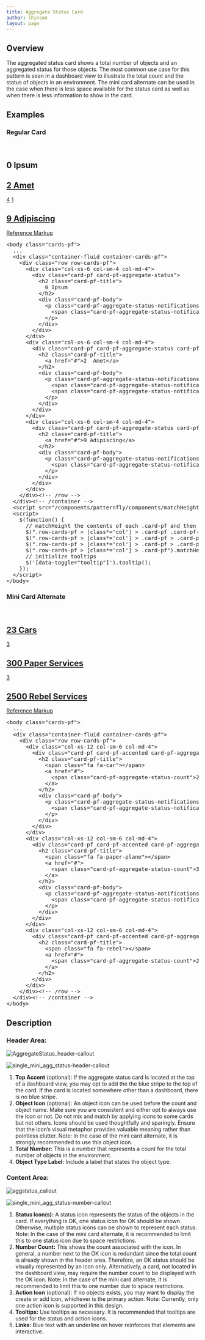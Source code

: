 ```yaml
---
title: Aggregate Status Card
author: lhinson
layout: page
---
```

<h2>Overview</h2>
<p>The aggregated status card shows a total number of objects and an aggregated status for those objects. The most common use case for this pattern is seen in a dashboard view to illustrate the total count and the status of objects in an environment. The mini card alternate can be used in the case when there is less space available for the status card as well as when there is less information to show in the card.</p>

<h2>Examples</h2>

<h3>Regular Card</h3>
<!-- don't copy this example as it's been modified to work within the context of the documentation -->
<div class="cards-pf">
  <div class="container-fluid container-cards-pf">
    <div class="row row-cards-pf" style="padding-top: 20px;">
      <!-- Important:  if you need to nest additional .row within a .row.row-cards-pf, do *not* use .row-cards-pf on the nested .row  -->
      <div class="col-xs-6 col-sm-4 col-md-4">
        <div class="card-pf card-pf-aggregate-status">
          <h2 class="card-pf-title" style="line-height: 1.1">
            0 Ipsum
          </h2>
          <div class="card-pf-body">
            <p class="card-pf-aggregate-status-notifications">
              <span class="card-pf-aggregate-status-notification tooltip-demo"><a href="#" class="add" data-toggle="tooltip" data-placement="top" title="Add Ipsum"><span class="pficon pficon-add-circle-o"></span></a></span>
            </p>
          </div>
        </div>
      </div>
      <div class="col-xs-6 col-sm-4 col-md-4">
        <div class="card-pf card-pf-aggregate-status card-pf-with-action">
          <h2 class="card-pf-title" style="line-height: 1.1">
            <a href="#">2  Amet</a>
          </h2>
          <div class="card-pf-body">
            <p class="card-pf-aggregate-status-notifications">
              <span class="card-pf-aggregate-status-notification"><a href="#"><span class="pficon pficon-error-circle-o"></span>4</a></span>
              <span class="card-pf-aggregate-status-notification"><a href="#"><span class="pficon pficon-warning-triangle-o"></span>1</a></span>
            </p>
          </div>
        </div>
      </div>
      <div class="col-xs-6 col-sm-4 col-md-4">
        <div class="card-pf card-pf-aggregate-status card-pf-with-action">
          <h2 class="card-pf-title" style="line-height: 1.1">
            <a href="#">9 Adipiscing</a>
          </h2>
          <div class="card-pf-body">
            <p class="card-pf-aggregate-status-notifications">
              <span class="card-pf-aggregate-status-notification"><span class="pficon pficon-ok"></span></span>
            </p>
          </div>
        </div>
      </div>
    </div><!-- /row -->
  </div>
</div>
<p class="reference-markup"><a class="collapse-toggle collapsed" data-toggle="collapse" aria-expanded="false" aria-controls="aggregate-status-card-markup" href="#aggregate-status-card-markup">Reference Markup</a></p>
<div class="collapse" id="aggregate-status-card-markup">
  <pre class="prettyprint">
&lt;body class="cards-pf"&gt;
  ...
  &lt;div class="container-fluid container-cards-pf"&gt;
    &lt;div class="row row-cards-pf"&gt;
      &lt;div class="col-xs-6 col-sm-4 col-md-4"&gt;
        &lt;div class="card-pf card-pf-aggregate-status"&gt;
          &lt;h2 class="card-pf-title"&gt;
            0 Ipsum
          &lt;/h2&gt;
          &lt;div class="card-pf-body"&gt;
            &lt;p class="card-pf-aggregate-status-notifications"&gt;
              &lt;span class="card-pf-aggregate-status-notification"&gt;&lt;a href="#" class="add" data-toggle="tooltip" data-placement="top" title="Add Ipsum"&gt;&lt;span class="pficon pficon-add-circle-o"&gt;&lt;/span&gt;&lt;/a&gt;&lt;/span&gt;
            &lt;/p&gt;
          &lt;/div&gt;
        &lt;/div&gt;
      &lt;/div&gt;
      &lt;div class="col-xs-6 col-sm-4 col-md-4"&gt;
        &lt;div class="card-pf card-pf-aggregate-status card-pf-with-action"&gt;
          &lt;h2 class="card-pf-title"&gt;
            &lt;a href="#"&gt;2  Amet&lt;/a&gt;
          &lt;/h2&gt;
          &lt;div class="card-pf-body"&gt;
            &lt;p class="card-pf-aggregate-status-notifications"&gt;
              &lt;span class="card-pf-aggregate-status-notification"&gt;&lt;a href="#"&gt;&lt;span class="pficon pficon-error-circle-o"&gt;&lt;/span&gt;4&lt;/a&gt;&lt;/span&gt;
              &lt;span class="card-pf-aggregate-status-notification"&gt;&lt;a href="#"&gt;&lt;span class="pficon pficon-warning-triangle-o"&gt;&lt;/span&gt;1&lt;/a&gt;&lt;/span&gt;
            &lt;/p&gt;
          &lt;/div&gt;
        &lt;/div&gt;
      &lt;/div&gt;
      &lt;div class="col-xs-6 col-sm-4 col-md-4"&gt;
        &lt;div class="card-pf card-pf-aggregate-status card-pf-with-action"&gt;
          &lt;h2 class="card-pf-title"&gt;
            &lt;a href="#"&gt;9 Adipiscing&lt;/a&gt;
          &lt;/h2&gt;
          &lt;div class="card-pf-body"&gt;
            &lt;p class="card-pf-aggregate-status-notifications"&gt;
              &lt;span class="card-pf-aggregate-status-notification"&gt;&lt;span class="pficon pficon-ok"&gt;&lt;/span&gt;&lt;/span&gt;
            &lt;/p&gt;
          &lt;/div&gt;
        &lt;/div&gt;
      &lt;/div&gt;
    &lt;/div&gt;&lt;!-- /row --&gt;
  &lt;/div&gt;&lt;!-- /container --&gt;
  &lt;script src="/components/patternfly/components/matchHeight/jquery.matchHeight-min.js"&gt;&lt;/script&gt;
  &lt;script&gt;
    $(function() {
      // matchHeight the contents of each .card-pf and then the .card-pf itself
      $(".row-cards-pf &gt; [class*='col'] &gt; .card-pf .card-pf-title").matchHeight();
      $(".row-cards-pf &gt; [class*='col'] &gt; .card-pf &gt; .card-pf-body").matchHeight();
      $(".row-cards-pf &gt; [class*='col'] &gt; .card-pf &gt; .card-pf-footer").matchHeight();
      $(".row-cards-pf &gt; [class*='col'] &gt; .card-pf").matchHeight();
      // initialize tooltips
      $('[data-toggle="tooltip"]').tooltip();
    });
  &lt;/script&gt;
&lt;/body&gt;</pre>
</div>

<h3>Mini Card Alternate</h3>
<!-- don't copy this example as it's been modified to work within the context of the documentation -->
<div class="cards-pf">
  <div class="container-fluid container-cards-pf">
    <div class="row row-cards-pf" style="padding-top: 20px;">
      <!-- Important:  if you need to nest additional .row within a .row.row-cards-pf, do *not* use .row-cards-pf on the nested .row  -->
      <div class="col-xs-12 col-sm-6 col-md-4">
        <div class="card-pf card-pf-accented card-pf-aggregate-status card-pf-aggregate-status-mini">
          <h2 class="card-pf-title" style="line-height: 1.1">
            <span class="fa fa-car"></span>
            <a href="#">
              <span class="card-pf-aggregate-status-count">23</span> Cars
            </a>
          </h2>
          <div class="card-pf-body">
            <p class="card-pf-aggregate-status-notifications">
              <span class="card-pf-aggregate-status-notification"><a href="#"><span class="pficon pficon-error-circle-o"></span>3</a></span>
            </p>
          </div>
        </div>
      </div>
      <div class="col-xs-12 col-sm-6 col-md-4">
        <div class="card-pf card-pf-accented card-pf-aggregate-status card-pf-aggregate-status-mini">
          <h2 class="card-pf-title" style="line-height: 1.1">
            <span class="fa fa-paper-plane"></span>
            <a href="#">
              <span class="card-pf-aggregate-status-count">300</span> Paper Services
            </a>
          </h2>
          <div class="card-pf-body">
            <p class="card-pf-aggregate-status-notifications">
              <span class="card-pf-aggregate-status-notification"><a href="#"><span class="pficon pficon-error-circle-o"></span>3</a></span>
            </p>
          </div>
        </div>
      </div>
      <div class="col-xs-12 col-sm-6 col-md-4">
        <div class="card-pf card-pf-accented card-pf-aggregate-status card-pf-aggregate-status-mini">
          <h2 class="card-pf-title" style="line-height: 1.1">
            <span class="fa fa-rebel"></span>
            <a href="#">
              <span class="card-pf-aggregate-status-count">2500</span> Rebel Services
            </a>
          </h2>
        </div>
      </div>
    </div><!-- /row -->
  </div>
</div>
<p class="reference-markup"><a class="collapse-toggle collapsed" data-toggle="collapse" aria-expanded="false" aria-controls="aggregate-status-mini-card-markup" href="#aggregate-status-mini-card-markup">Reference Markup</a></p>
<div class="collapse" id="aggregate-status-mini-card-markup">
  <pre class="prettyprint">
&lt;body class="cards-pf"&gt;
  ...
  &lt;div class="container-fluid container-cards-pf"&gt;
    &lt;div class="row row-cards-pf"&gt;
      &lt;div class="col-xs-12 col-sm-6 col-md-4"&gt;
        &lt;div class="card-pf card-pf-accented card-pf-aggregate-status card-pf-aggregate-status-mini"&gt;
          &lt;h2 class="card-pf-title"&gt;
            &lt;span class="fa fa-car"&gt;&lt;/span&gt;
            &lt;a href="#"&gt;
              &lt;span class="card-pf-aggregate-status-count"&gt;23&lt;/span&gt; Cars
            &lt;/a&gt;
          &lt;/h2&gt;
          &lt;div class="card-pf-body"&gt;
            &lt;p class="card-pf-aggregate-status-notifications"&gt;
              &lt;span class="card-pf-aggregate-status-notification"&gt;&lt;a href="#"&gt;&lt;span class="pficon pficon-error-circle-o"&gt;&lt;/span&gt;3&lt;/a&gt;&lt;/span&gt;
            &lt;/p&gt;
          &lt;/div&gt;
        &lt;/div&gt;
      &lt;/div&gt;
      &lt;div class="col-xs-12 col-sm-6 col-md-4"&gt;
        &lt;div class="card-pf card-pf-accented card-pf-aggregate-status card-pf-aggregate-status-mini"&gt;
          &lt;h2 class="card-pf-title"&gt;
            &lt;span class="fa fa-paper-plane"&gt;&lt;/span&gt;
            &lt;a href="#"&gt;
              &lt;span class="card-pf-aggregate-status-count"&gt;300&lt;/span&gt; Paper Services
            &lt;/a&gt;
          &lt;/h2&gt;
          &lt;div class="card-pf-body"&gt;
            &lt;p class="card-pf-aggregate-status-notifications"&gt;
              &lt;span class="card-pf-aggregate-status-notification"&gt;&lt;a href="#"&gt;&lt;span class="pficon pficon-error-circle-o"&gt;&lt;/span&gt;3&lt;/a&gt;&lt;/span&gt;
            &lt;/p&gt;
          &lt;/div&gt;
        &lt;/div&gt;
      &lt;/div&gt;
      &lt;div class="col-xs-12 col-sm-6 col-md-4"&gt;
        &lt;div class="card-pf card-pf-accented card-pf-aggregate-status card-pf-aggregate-status-mini"&gt;
          &lt;h2 class="card-pf-title"&gt;
            &lt;span class="fa fa-rebel"&gt;&lt;/span&gt;
            &lt;a href="#"&gt;
              &lt;span class="card-pf-aggregate-status-count"&gt;2500&lt;/span&gt; Rebel Services
            &lt;/a&gt;
          &lt;/h2&gt;
        &lt;/div&gt;
      &lt;/div&gt;
    &lt;/div&gt;&lt;!-- /row --&gt;
  &lt;/div&gt;&lt;!-- /container --&gt;
&lt;/body&gt;</pre>
</div>

<h2>Description</h2>
<h3>Header Area:</h3>
<div class="row">
<div class="col-md-4">
<p><img src="{{site.baseurl}}assets/img/AggregateStatus_header-callout.png" alt="AggregateStatus_header-callout"/></p>

<p><img src="{{site.baseurl}}assets/img/single_mini_agg_status-header-callout.png" alt="single_mini_agg_status-header-callout"/></p>
</div>

<div class="col-md-8">
<ol>
<li><b>Top Accent</b> (optional): If the aggregate status card is located at the top of a dashboard view, you may opt to add the the blue stripe to the top of the card. If the card is located somewhere other than a dashboard, there is no blue stripe.</li>
<li><b>Object Icon</b> (optional): An object icon can be used before the count and object name.  Make sure you are consistent and either opt to always use the icon or not. Do not mix and match by applying icons to some cards but not others. Icons should be used thoughtfully and sparingly. Ensure that the icon’s visual metaphor provides valuable meaning rather than pointless clutter. Note: In the case of the mini card alternate, it is strongly recommended to use this object icon.</li>
<li><b>Total Number:</b> This is a number that represents a count for the total number of objects in the environment.</li>
<li><b>Object Type Label:</b> Include a label that states the object type.</li>
    </ol>
  </div>
</div>

<h3>Content Area:</h3>
<div class="row">
<div class="col-md-4">
<p><img src="{{site.baseurl}}assets/img/aggstatus_callout.png" alt="aggstatus_callout"/></p>
<p><img src="{{site.baseurl}}assets/img/single_mini_agg_status-number-callout.png" alt="single_mini_agg_status-number-callout"/></p>
</div>

<div class="col-md-8">
<ol>
<li><b>Status Icon(s):</b> A status icon represents the status of the objects in the card. If everything is OK, one status icon for OK should be shown. Otherwise, multiple status icons can be shown to represent each status. Note: In the case of the mini card alternate, it is recommended to limit this to one status icon due to space restrictions.</li>
<li><b>Number Count:</b> This shows the count associated with the icon. In general, a number next to the OK icon is redundant since the total count is already shown in the header area. Therefore, an OK status should be visually represented by an icon only. Alternatively, a card, not located in the dashboard view, may require the number count to be displayed with the OK icon. Note: In the case of the mini card alternate, it is recommended to limit this to one number due to space restrictions.</li>
<li><b>Action Icon</b> (optional): If no objects exists, you may want to display the create or add icon, whichever is the primary action. Note: Currently, only one action icon is supported in this design.</li>
<li><b>Tooltips:</b> Use tooltips as necessary. It is recommended that tooltips are used for the status and action icons.</li>
<li><b>Links:</b> Blue text with an underline on hover reinforces that elements are interactive.</li>
    </ol>
  </div>
</div>
